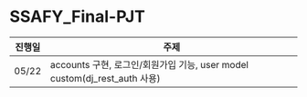 # SSAFY_Final-PJT

| 진행일 | 주제                                                                      |
| ------ | ------------------------------------------------------------------------- |
| 05/22  | accounts 구현, 로그인/회원가입 기능, user model custom(dj_rest_auth 사용) |

